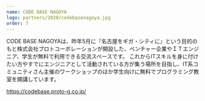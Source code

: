 ```yaml
---
name: CODE BASE NAGOYA
logo: partners/2020/codebasenagoya.jpg
order: 7
---
```

CODE BASE NAGOYAは、昨年5月に『名古屋をギガ・シティに』という目的のもと株式会社プロトコーポレーションが開設した、ベンチャー企業やＩＴエンジニア、学生が無料で利用できる交流スペースです。
これからITスキルを身に付けたい方やすでにエンジニアとして活動されている方が集う場所を目指し、IT系コミュニティさん主催のワークショップのほか学生向けに無料でプログラミング教室を開講しています。

https://codebase.proto-g.co.jp/
